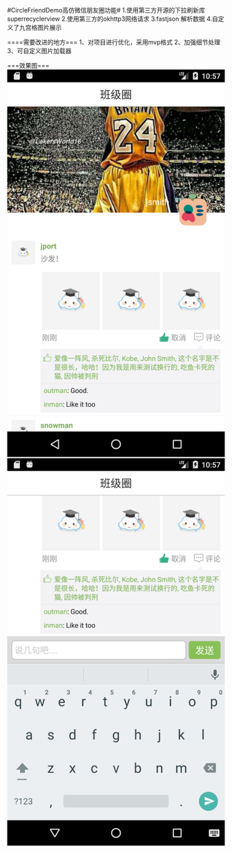 #CircleFriendDemo高仿微信朋友圈功能#
1.使用第三方开源的下拉刷新库superrecyclerview
2.使用第三方的okhttp3网络请求
3.fastjson 解析数据
4.自定义了九宫格图片展示

====需要改进的地方===
1、对项目进行优化，采用mvp格式
2、加强细节处理
3、可自定义图片加载器
 
===效果图===
![image](https://github.com/sxpl/CircleFriendDemo/blob/master/img/Screenshot_1510887448.png)
![image](https://github.com/sxpl/CircleFriendDemo/blob/master/img/Screenshot_1510887456.png)

